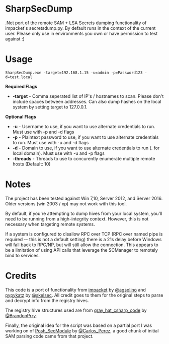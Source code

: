 # SharpSecDump
 .Net port of the remote SAM + LSA Secrets dumping functionality of impacket's secretsdump.py.  By default runs in the context of the current user.  Please only use in environments you own or have permission to test against :)
 
 # Usage
 `SharpSecDump.exe -target=192.168.1.15 -u=admin -p=Password123 -d=test.local`
 
 **Required Flags**
 - **-target** - Comma seperated list of IP's / hostnames to scan.  Please don't include spaces between addresses.  Can also dump hashes on the local system by setting target to 127.0.0.1.
 
 **Optional Flags**
- **-u** - Username to use, if you want to use alternate credentials to run. Must use with -p and -d flags
- **-p** - Plaintext password to use, if you want to use alternate credentials to run. Must use with -u and -d flags
- **-d** - Domain to use, if you want to use alternate credentials to run (. for local domain). Must use with -u and -p flags
- **-threads** - Threads to use to concurently enumerate multiple remote hosts (Default: 10)

# Notes
The project has been tested against Win 7,10, Server 2012, and Server 2016.  Older versions (win 2003 / xp) may not work with this tool.

By default, if you're attempting to dump hives from your local system, you'll need to be running from a high-integrity context.  However, this is not necessary when targeting remote systems.

If a system is configured to disallow RPC over TCP (RPC over named pipe is required -- this is not a default setting) there is a 21s delay before Windows will fall back to RPC/NP, but will still allow the connection. This appears to be a limitation of using API calls that leverage the SCManager to remotely bind to services.  
  
 # Credits
This code is a port of functionality from [impacket](https://github.com/SecureAuthCorp/impacket) by [@agsolino](https://twitter.com/agsolino) and [pypykatz](https://github.com/skelsec/pypykatz) by [@skelsec](https://twitter.com/SkelSec).  All credit goes to them for the original steps to parse and decrypt info from the registry hives.

The registry hive structures used are from [gray_hat_csharp_code](https://github.com/brandonprry/gray_hat_csharp_code) by [@BrandonPrry](https://twitter.com/BrandonPrry).

Finally, the original idea for the script was based on a partial port I was working on of [Posh_SecModule](https://github.com/darkoperator/Posh-SecMod) by [@Carlos_Perez](https://twitter.com/Carlos_Perez), a good chunk of initial SAM parsing code came from that project.
